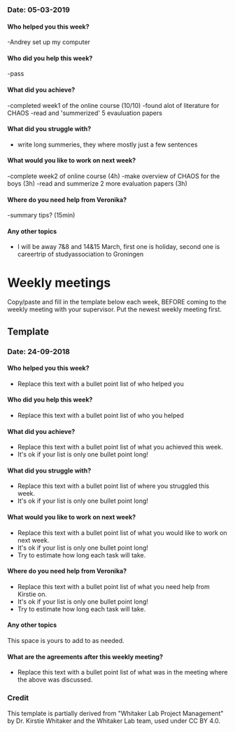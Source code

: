 ### Date: 05-03-2019
#### Who helped you this week?
-Andrey set up my computer
#### Who did you help this week?
-pass
#### What did you achieve?
-completed week1 of the online course (10/10)   -found alot of literature for CHAOS     -read and 'summerized' 5 evauluation papers
#### What did you struggle with?
- write long summeries, they where mostly just a few sentences
#### What would you like to work on next week?
-complete week2 of online course (4h)   -make overview of CHAOS for the boys (3h)    -read and summerize 2 more evaluation papers (3h)
#### Where do you need help from Veronika?
-summary tips? (15min)
#### Any other topics
- I will be away 7&8 and 14&15 March, first one is holiday, second one is careertrip of studyassociation to Groningen


# Weekly meetings

Copy/paste and fill in the template below each week, BEFORE coming to the weekly meeting with your supervisor. Put the newest weekly meeting first. 

## Template
### Date: 24-09-2018

#### Who helped you this week?
* Replace this text with a bullet point list of who helped you


#### Who did you help this week?
* Replace this text with a bullet point list of who you helped


#### What did you achieve?

* Replace this text with a bullet point list of what you achieved this week.
* It's ok if your list is only one bullet point long!

#### What did you struggle with?

* Replace this text with a bullet point list of where you struggled this week.
* It's ok if your list is only one bullet point long!

#### What would you like to work on next week?

* Replace this text with a bullet point list of what you would like to work on next week.
* It's ok if your list is only one bullet point long!
* Try to estimate how long each task will take.

#### Where do you need help from Veronika?

* Replace this text with a bullet point list of what you need help from Kirstie on.
* It's ok if your list is only one bullet point long!
* Try to estimate how long each task will take.

#### Any other topics

This space is yours to add to as needed.


#### What are the agreements after this weekly meeting?

* Replace this text with a bullet point list of what was in the meeting where the above was discussed.



### Credit
This template is partially derived from "Whitaker Lab Project Management" by Dr. Kirstie Whitaker and the Whitaker Lab team, used under CC BY 4.0. 
